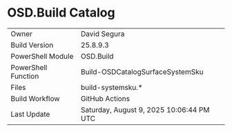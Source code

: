 ﻿# OSD.Build Catalog

| | |
|-|-|
| Owner | David Segura |
| Build Version | 25.8.9.3 |
| PowerShell Module | OSD.Build |
| PowerShell Function | Build-OSDCatalogSurfaceSystemSku |
| Files | build-systemsku.* |
| Build Workflow | GitHub Actions |
| Last Update | Saturday, August 9, 2025 10:06:44 PM UTC |

